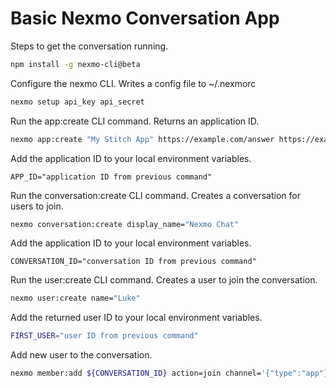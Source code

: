 # Basic Nexmo Conversation App

Steps to get the conversation running.

```bash
npm install -g nexmo-cli@beta
```

Configure the nexmo CLI. Writes a config file to ~/.nexmorc

```bash
nexmo setup api_key api_secret
```

Run the app:create CLI command. Returns an application ID.

```bash
nexmo app:create "My Stitch App" https://example.com/answer https://example.com/event --type=rtc --keyfile=private.key
```

Add the application ID to your local environment variables.

```
APP_ID="application ID from previous command"
```

Run the conversation:create CLI command. Creates a conversation for users to join.

```bash
nexmo conversation:create display_name="Nexmo Chat"
```

Add the application ID to your local environment variables.

```
CONVERSATION_ID="conversation ID from previous command"
```

Run the user:create CLI command. Creates a user to join the conversation.

```bash
nexmo user:create name="Luke"
```

Add the returned user ID to your local environment variables.

```bash
FIRST_USER="user ID from previous command"
```

Add new user to the conversation.

```bash
nexmo member:add ${CONVERSATION_ID} action=join channel='{"type":"app"}' user_id=${FIRST_USER}
```
